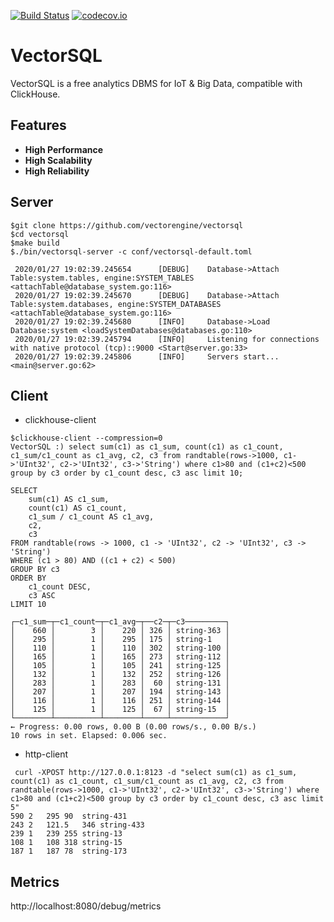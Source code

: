 
[![Build Status](https://api.travis-ci.org/vectorengine/vectorsql.svg?branch=master)](https://travis-ci.org/vectorengine/vectorsql)
[![codecov.io](https://codecov.io/gh/vectorengine/vectorsql/branch/master/graph/badge.svg)](https://codecov.io/gh/vectorengine/vectorsql/branch/master)

# VectorSQL

VectorSQL is a free analytics DBMS for IoT & Big Data, compatible with ClickHouse.

## Features

* **High Performance**
* **High Scalability**
* **High Reliability**

## Server

```
$git clone https://github.com/vectorengine/vectorsql
$cd vectorsql
$make build
$./bin/vectorsql-server -c conf/vectorsql-default.toml
	
 2020/01/27 19:02:39.245654    	 [DEBUG] 	Database->Attach Table:system.tables, engine:SYSTEM_TABLES <attachTable@database_system.go:116>
 2020/01/27 19:02:39.245670    	 [DEBUG] 	Database->Attach Table:system.databases, engine:SYSTEM_DATABASES <attachTable@database_system.go:116>
 2020/01/27 19:02:39.245680    	 [INFO] 	Database->Load Database:system <loadSystemDatabases@databases.go:110>
 2020/01/27 19:02:39.245794    	 [INFO] 	Listening for connections with native protocol (tcp)::9000 <Start@server.go:33>
 2020/01/27 19:02:39.245806    	 [INFO] 	Servers start... <main@server.go:62>
```

## Client

* clickhouse-client

```
$clickhouse-client --compression=0
VectorSQL :) select sum(c1) as c1_sum, count(c1) as c1_count, c1_sum/c1_count as c1_avg, c2, c3 from randtable(rows->1000, c1->'UInt32', c2->'UInt32', c3->'String') where c1>80 and (c1+c2)<500 group by c3 order by c1_count desc, c3 asc limit 10;

SELECT 
    sum(c1) AS c1_sum, 
    count(c1) AS c1_count, 
    c1_sum / c1_count AS c1_avg, 
    c2, 
    c3
FROM randtable(rows -> 1000, c1 -> 'UInt32', c2 -> 'UInt32', c3 -> 'String')
WHERE (c1 > 80) AND ((c1 + c2) < 500)
GROUP BY c3
ORDER BY 
    c1_count DESC, 
    c3 ASC
LIMIT 10

┌─c1_sum─┬─c1_count─┬─c1_avg─┬──c2─┬─c3─────────┐
│    660 │        3 │    220 │ 326 │ string-363 │
│    295 │        1 │    295 │ 175 │ string-1   │
│    110 │        1 │    110 │ 302 │ string-100 │
│    165 │        1 │    165 │ 273 │ string-112 │
│    105 │        1 │    105 │ 241 │ string-125 │
│    132 │        1 │    132 │ 252 │ string-126 │
│    283 │        1 │    283 │  60 │ string-131 │
│    207 │        1 │    207 │ 194 │ string-143 │
│    116 │        1 │    116 │ 251 │ string-144 │
│    125 │        1 │    125 │  67 │ string-15  │
└────────┴──────────┴────────┴─────┴────────────┘
← Progress: 0.00 rows, 0.00 B (0.00 rows/s., 0.00 B/s.) 
10 rows in set. Elapsed: 0.006 sec. 
```

* http-client

```
 curl -XPOST http://127.0.0.1:8123 -d "select sum(c1) as c1_sum, count(c1) as c1_count, c1_sum/c1_count as c1_avg, c2, c3 from randtable(rows->1000, c1->'UInt32', c2->'UInt32', c3->'String') where c1>80 and (c1+c2)<500 group by c3 order by c1_count desc, c3 asc limit 5"
590	2	295	90	string-431
243	2	121.5	346	string-433
239	1	239	255	string-13
108	1	108	318	string-15
187	1	187	78	string-173
```

## Metrics

http://localhost:8080/debug/metrics